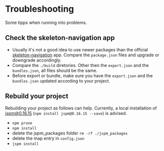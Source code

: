 # Troubleshooting
Some tipps when running into problems.

## Check the skeleton-navigation app
* Usually it's not a good idea to use newer packages than the official [skeleton-navigation](https://github.com/aurelia/skeleton-navigation) app. Compare the `package.json` files and upgrade or downgrade accordingly.
* Compare the `./build` diretories. Other then the `export.json` and the `bundles.json`, all files should be the same. 
* Before export or bundle, make sure you have the `export.json` and the `bundles.json` updated according to your project.

## Rebuild your project
Rebuilding your project as follows can help. Currently, a local installation of jspm@0.16.15 (`npm install jspm@0.16.15 --save`) is advised.
* `npm prune`
* `npm install`
* delete the jspm_packages folder `rm -rf ./jspm_packages`
* delete the map entry in `config.json`
* `jspm install`
